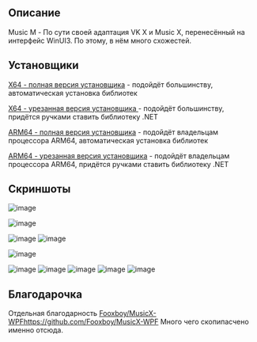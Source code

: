## Описание
Music M - По сути своей адаптация VK X и Music X, перенесённый на интерфейс WinUI3. По этому, в нём много схожестей.

## Установщики

[X64 - полная версия установщика](https://github.com/MaKrotos/Music-M/releases/download/0.2.0.5/Setup.FULL.exe) - подойдёт большинству, автоматическая установка библиотек

[X64 - урезанная версия установщика ](https://github.com/MaKrotos/Music-M/releases/download/0.2.0.5/Setup.SLIM.exe) - подойдёт большинству, придётся ручками ставить библиотеку .NET


[ARM64 - полная версия установщика](https://github.com/MaKrotos/Music-M/releases/download/0.2.0.5/Setup.ARM64.FULL.exe) - подойдёт владельцам процессора ARM64, автоматическая установка библиотек

[ARM64 - урезанная версия установщика](https://github.com/MaKrotos/Music-M/releases/download/0.2.0.5/Setup.ARM64.SLIM.exe) - подойдёт владельцам процессора ARM64, придётся ручками ставить библиотеку .NET

## Скриншоты

![image](https://github.com/user-attachments/assets/fb425acc-5ba4-40f2-902e-70d8bede0cb4)

![image](https://github.com/user-attachments/assets/42962243-14a0-4172-9a3a-b2600125c430)

![image](https://github.com/user-attachments/assets/fecf16a3-49e8-4050-a81e-bce662949047)
![image](https://github.com/user-attachments/assets/3931a4b6-98aa-4ba4-863a-207429adffa5)

![image](https://github.com/user-attachments/assets/3fe75446-3f1b-4971-83d8-14bea8618e0c)

![image](https://github.com/user-attachments/assets/f1a27167-4f88-4b18-98ad-9f705066c731)
![image](https://github.com/user-attachments/assets/a3e6c2ae-fadf-4b25-b285-38a8fc82e45e)
![image](https://github.com/user-attachments/assets/0ad71d45-6eef-43e6-bedc-c5477e5e45ff)
![image](https://github.com/user-attachments/assets/e4567ee6-aeb6-4ea2-b39a-69267e057db5)
![image](https://github.com/user-attachments/assets/81eb1fbd-edce-4f42-b50a-a36966b4d84d)


## Благодарочка
Отдельная благодарность [Fooxboy/MusicX-WPF](https://github.com/Fooxboy/MusicX-WPF)https://github.com/Fooxboy/MusicX-WPF
Много чего скопипасчено именно отсюда.
